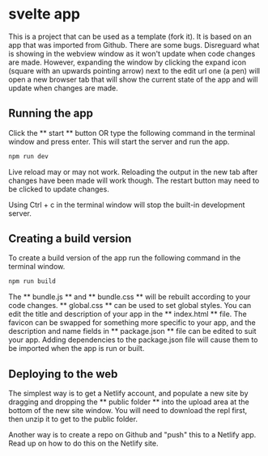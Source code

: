 # svelte app

This is a project that can be used as a template (fork it). It is based on an app that was imported from Github. There are some bugs. Disreguard what is showing in the webview window as it won't update when code changes are made. However, expanding the window by clicking the expand icon (square with an upwards pointing arrow) next to the edit url one (a pen) will open a new browser tab that will show the current state of the app and will update when changes are made.

## Running the app
Click the ** start ** button OR type the following command in the terminal window and press enter. This will start the server and run the app.

```bash
npm run dev
```
Live reload may or may not work. Reloading the output in the new tab after changes have been made will work though. The restart button may need to be clicked to update changes.

Using Ctrl + c in the terminal window will stop the built-in development server.

## Creating a build version
To create a build version of the app run the following command in the terminal window.

```bash
npm run build
```
The ** bundle.js ** and ** bundle.css ** will be rebuilt according to your code changes.
** global.css ** can be used to set global styles. You can edit the title and description of your app in the ** index.html ** file. The favicon can be swapped for something more specific to your app, and the description and name fields in ** package.json ** file can be edited to suit your app. Adding dependencies to the package.json file will cause them to be imported when the app is run or built.

## Deploying to the web
The simplest way is to get a Netlify account, and populate a new site by dragging and dropping the ** public folder ** into the upload area at the bottom of the new site window. You will need to download the repl first, then unzip it to get to the public folder.

Another way is to create a repo on Github and "push" this to a Netlify app. Read up on how to do this on the Netlify site.
